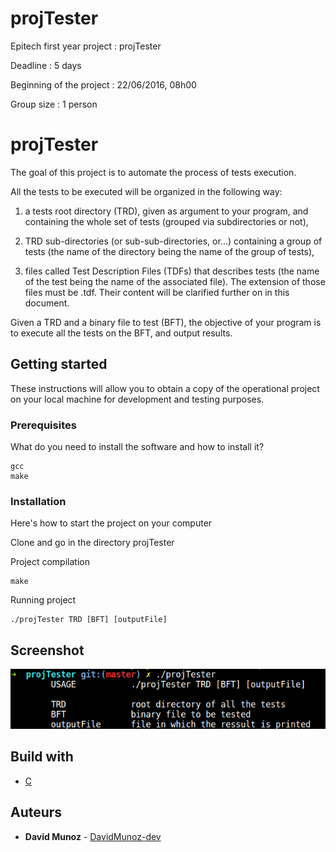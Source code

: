# projTester
Epitech first year project : projTester

Deadline : 5 days

Beginning of the project : 22/06/2016, 08h00

Group size : 1 person

# projTester

The goal of this project is to automate the process of tests execution.

All the tests to be executed will be organized in the following way:

1. a tests root directory (TRD), given as argument to your program, and containing the whole set of tests (grouped via subdirectories or not),

2. TRD sub-directories (or sub-sub-directories, or...) containing a group of tests (the name of the directory being the name of the group of tests),

3. files called Test Description Files (TDFs) that describes tests (the name of the test being the name of the associated file). The extension of those files must be .tdf. Their content will be clarified further on in this document.

Given a TRD and a binary file to test (BFT), the objective of your program is to execute all the tests on the BFT, and
output results.

## Getting started

These instructions will allow you to obtain a copy of the operational project on your local machine for development and testing purposes.

### Prerequisites

What do you need to install the software and how to install it?

```
gcc
make
```

### Installation

Here's how to start the project on your computer

Clone and go in the directory projTester

Project compilation

```
make
```

Running project

```
./projTester TRD [BFT] [outputFile]
```


## Screenshot

![Screenshot](screenshot/screen.png)

## Build with

* [C](https://en.wikipedia.org/wiki/C_(programming_language))

## Auteurs

* **David Munoz** - [DavidMunoz-dev](https://github.com/davidmunoz-dev)
